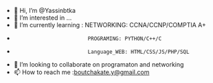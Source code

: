 - 👋 Hi, I’m @Yassinbtka
- 👀 I’m interested in ...
- 🌱 I’m currently learning : NETWORKING: CCNA/CCNP/COMPTIA A+
-                             PROGRAMING: PYTHON/C++/C 
-                             Language_WEB: HTML/CSS/JS/PHP/SQL
- 💞️ I’m looking to collaborate on programaton and networking
- 📫 How to reach me :boutchakate.y@gmail.com

<!---
WELCOME 
--->
